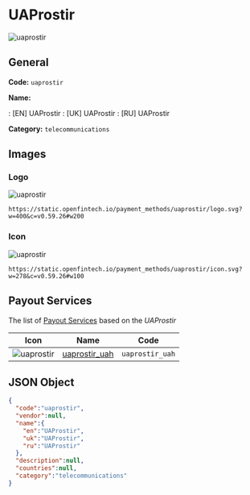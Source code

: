 
# UAProstir 
![uaprostir](https://static.openfintech.io/payment_methods/uaprostir/logo.svg?w=400&c=v0.59.26#w200)  

## General 
**Code:** `uaprostir` 
 
**Name:** 
 
:	[EN] UAProstir 
:	[UK] UAProstir 
:	[RU] UAProstir 
 
**Category:** `telecommunications` 
 

## Images 

### Logo 
![uaprostir](https://static.openfintech.io/payment_methods/uaprostir/logo.svg?w=400&c=v0.59.26#w200)  

```
https://static.openfintech.io/payment_methods/uaprostir/logo.svg?w=400&c=v0.59.26#w200
```  

### Icon 
![uaprostir](https://static.openfintech.io/payment_methods/uaprostir/icon.svg?w=278&c=v0.59.26#w100)  

```
https://static.openfintech.io/payment_methods/uaprostir/icon.svg?w=278&c=v0.59.26#w100
```  

## Payout Services 
 
The list of [Payout Services](/payout-services/) based on the _UAProstir_ 

|Icon|Name|Code| 
|:---:|:---:|:---:| 
|![uaprostir](https://static.openfintech.io/payout_methods/uaprostir/icon.png?w=278&c=v0.59.26#w40) |[uaprostir_uah](/payout-services/uaprostir_uah/)|`uaprostir_uah`| 
 

## JSON Object 

```json
{
  "code":"uaprostir",
  "vendor":null,
  "name":{
    "en":"UAProstir",
    "uk":"UAProstir",
    "ru":"UAProstir"
  },
  "description":null,
  "countries":null,
  "category":"telecommunications"
}
```  
